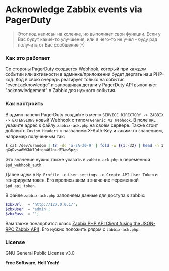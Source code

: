 # Acknowledge Zabbix events via PagerDuty

> Этот код написан на коленке, но выполняет свои функции. Если у Вас будут какие-то улучшения, или я чего-то не учел - буду рад получить от Вас сообщение :-)

### Как это работает

Со стороны PagerDuty создается Webhook, который при каждом событии или активности в админке/приложении будет дергать наш PHP-код. Код в свою очередь реагирует только на события "event.acknowledge" и запрашивая детали у PagerDuty API выполняет "acknowledgement" в Zabbix для нужного события.

### Как настроить

В админ панели PagerDuty создайте в  меню `SERVICE DIRECTORY -> ZABBIX -> EXTENSIONS` новый Webhook c типом `Generic V2 Webhook`. В поле `URL` укажите адрес к файлу `zabbix-ack.php` на своем сервере. Также стоит добавить `Custom Headers` с названием X-Auth-Key и каким-то значением, например полученным так:

```sh
$ cat /dev/urandom | tr -dc 'a-zA-Z0-9' | fold -w ${1:-32} | head -n 1
qXqDvsa6WXkW1Ddtoo46lnudE3aw3pzp
```

Это значение нужно также указать в `zabbix-ack.php` в переменной `$pd_webhook_auth`.

Далее идем в `My Profile -> User settings -> Create API User Token` и генерируем токен. Его прописываем в значение переменной `$pd_api_token`.

В файле `zabbix-ack.php` заполняем данные для доступа к zabbix:

```php
$zbxUrl   = 'http://127.0.0.1/';
$zbxUser  = 'admin';
$zbxPass  = '';
```

Вам также понадобится класс [Zabbix PHP API Client (using the JSON-RPC Zabbix API)](https://raw.githubusercontent.com/intellitrend/zabbixapi-php/master/src/ZabbixApi.php). Его нужно положить рядом с `zabbix-ack.php`.

### License

GNU General Public License v3.0

**Free Software, Hell Yeah!**
